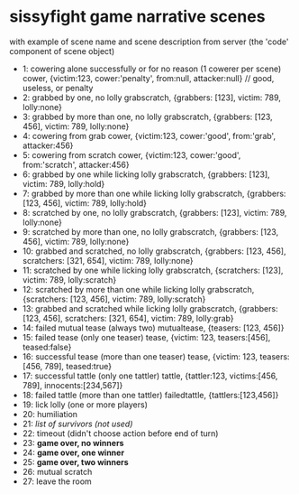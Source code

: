 # sissyfight game narrative scenes
with example of scene name and scene description from server (the 'code' component of scene object)

* 1: cowering alone successfully or for no reason (1 cowerer per scene)
	cower, {victim:123, cower:'penalty', from:null, attacker:null} // good, useless, or penalty
* 2: grabbed by one, no lolly
	grabscratch, {grabbers: [123], victim: 789, lolly:none}
* 3: grabbed by more than one, no lolly
	grabscratch, {grabbers: [123, 456], victim: 789, lolly:none}
* 4: cowering from grab
	cower, {victim:123, cower:'good', from:'grab', attacker:456}
* 5: cowering from scratch
	cower, {victim:123, cower:'good', from:'scratch', attacker:456}
* 6: grabbed by one while licking lolly
	grabscratch, {grabbers: [123], victim: 789, lolly:hold}
* 7: grabbed by more than one while licking lolly
	grabscratch, {grabbers: [123, 456], victim: 789, lolly:hold}
* 8: scratched by one, no lolly
	grabscratch, {grabbers: [123], victim: 789, lolly:none}
* 9: scratched by more than one, no lolly
	grabscratch, {grabbers: [123, 456], victim: 789, lolly:none}
* 10: grabbed and scratched, no lolly
	grabscratch, {grabbers: [123, 456], scratchers: [321, 654], victim: 789, lolly:none}
* 11: scratched by one while licking lolly
	grabscratch, {scratchers: [123], victim: 789, lolly:scratch}
* 12: scratched by more than one while licking lolly
	grabscratch, {scratchers: [123, 456], victim: 789, lolly:scratch}
* 13: grabbed and scratched while licking lolly
	grabscratch, {grabbers: [123, 456], scratchers: [321, 654], victim: 789, lolly:grab}
* 14: failed mutual tease (always two)
	mutualtease, {teasers: [123, 456]}
* 15: failed tease (only one teaser)
	tease, {victim: 123, teasers:[456], teased:false}
* 16: successful tease (more than one teaser)
	tease, {victim: 123, teasers:[456, 789], teased:true}
* 17: successful tattle (only one tattler)
	tattle, {tattler:123, victims:[456, 789], innocents:[234,567]}
* 18: failed tattle (more than one tattler)
	failedtattle, {tattlers:[123,456]}
* 19: lick lolly (one or more players)
* 20: humiliation
* 21: *list of survivors (not used)*
* 22: timeout (didn't choose action before end of turn)
* 23: **game over, no winners**
* 24: **game over, one winner**
* 25: **game over, two winners**
* 26: mutual scratch
* 27: leave the room